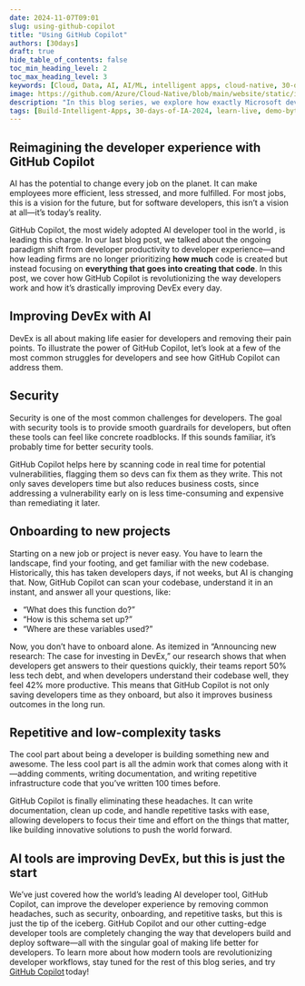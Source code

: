 ```yaml
---
date: 2024-11-07T09:01
slug: using-github-copilot
title: "Using GitHub Copilot"
authors: [30days]
draft: true
hide_table_of_contents: false
toc_min_heading_level: 2
toc_max_heading_level: 3
keywords: [Cloud, Data, AI, AI/ML, intelligent apps, cloud-native, 30-days-2024, 30-days, enterprise apps, digital experiences, app modernization, serverless, ai apps]
image: https://github.com/Azure/Cloud-Native/blob/main/website/static/img/ogImage.png
description: "In this blog series, we explore how exactly Microsoft developer tools can improve DevEx." 
tags: [Build-Intelligent-Apps, 30-days-of-IA-2024, learn-live, demo-bytes, community-gallery, azure-kubernetes-service, azure-functions, azure-openai, azure-container-apps, azure-cosmos-db, github-copilot, github-codespaces, github-actions]
---
```


<head> 
  <meta property="og:url" content="https://azure.github.io/cloud-native/using-github-copilot"/>
  <meta property="og:type" content="website"/>
  <meta property="og:title" content="**Build Intelligent Apps | AI Apps on Azure"/>
  <meta property="og:description" content="In this blog series, we explore how exactly Microsoft developer tools can improve DevEx."/>
  <meta property="og:image" content="https://github.com/Azure/Cloud-Native/blob/main/website/static/img/ogImage.png"/>
  <meta name="twitter:url" content="https://azure.github.io/Cloud-Native/using-github-copilot" />
  <meta name="twitter:title" content="**Build Intelligent Apps | AI Apps on Azure" />
  <meta name="twitter:description" content="In this blog series, we explore how exactly Microsoft developer tools can improve DevEx." />
  <meta name="twitter:image" content="https://azure.github.io/Cloud-Native/img/ogImage.png" />
  <meta name="twitter:card" content="summary_large_image" />
  <meta name="twitter:creator" content="@devanshidiaries" />
  <link rel="canonical" href="https://azure.github.io/Cloud-Native/using-github-copilot" />
</head>

<!-- End METADATA -->
## Reimagining the developer experience with GitHub Copilot

AI has the potential to change every job on the planet. It can make employees more efficient, less stressed, and more fulfilled. For most jobs, this is a vision for the future, but for software developers, this isn’t a vision at all—it’s today’s reality.  

GitHub Copilot, the most widely adopted AI developer tool in the world , is leading this charge. In our last blog post, we talked about the ongoing paradigm shift from developer productivity to developer experience—and how leading firms are no longer prioritizing **how much** code is created but instead focusing on **everything that goes into creating that code**. In this post, we cover how GitHub Copilot is revolutionizing the way developers work and how it’s drastically improving DevEx every day.  

## Improving DevEx with AI

DevEx is all about making life easier for developers and removing their pain points. To illustrate the power of GitHub Copilot, let’s look at a few of the most common struggles for developers and see how GitHub Copilot can address them.  

## Security

Security is one of the most common challenges for developers. The goal with security tools is to provide smooth guardrails for developers, but often these tools can feel like concrete roadblocks. If this sounds familiar, it’s probably time for better security tools.  

GitHub Copilot helps here by scanning code in real time for potential vulnerabilities, flagging them so devs can fix them as they write. This not only saves developers time but also reduces business costs, since addressing a vulnerability early on is less time-consuming and expensive than remediating it later.  

## Onboarding to new projects

Starting on a new job or project is never easy. You have to learn the landscape, find your footing, and get familiar with the new codebase. Historically, this has taken developers days, if not weeks, but AI is changing that. Now, GitHub Copilot can scan your codebase, understand it in an instant, and answer all your questions, like:  

- “What does this function do?”  
- “How is this schema set up?”  
- “Where are these variables used?”  

Now, you don’t have to onboard alone. As itemized in “Announcing new research: The case for investing in DevEx,” our research shows that when developers get answers to their questions quickly, their teams report 50% less tech debt, and when developers understand their codebase well, they feel 42% more productive. This means that GitHub Copilot is not only saving developers time as they onboard, but also it improves business outcomes in the long run.  

## Repetitive and low-complexity tasks
The cool part about being a developer is building something new and awesome. The less cool part is all the admin work that comes along with it—adding comments, writing documentation, and writing repetitive infrastructure code that you’ve written 100 times before. 

GitHub Copilot is finally eliminating these headaches. It can write documentation, clean up code, and handle repetitive tasks with ease, allowing developers to focus their time and effort on the things that matter, like building innovative solutions to push the world forward. 
## AI tools are improving DevEx, but this is just the start

We’ve just covered how the world’s leading AI developer tool, GitHub Copilot, can improve the developer experience by removing common headaches, such as security, onboarding, and repetitive tasks, but this is just the tip of the iceberg. GitHub Copilot and our other cutting-edge developer tools are completely changing the way that developers build and deploy software—all with the singular goal of making life better for developers. To learn more about how modern tools are revolutionizing developer workflows, stay tuned for the rest of this blog series, and try [GitHub Copilot](https://github.com/features/copilot) today! 